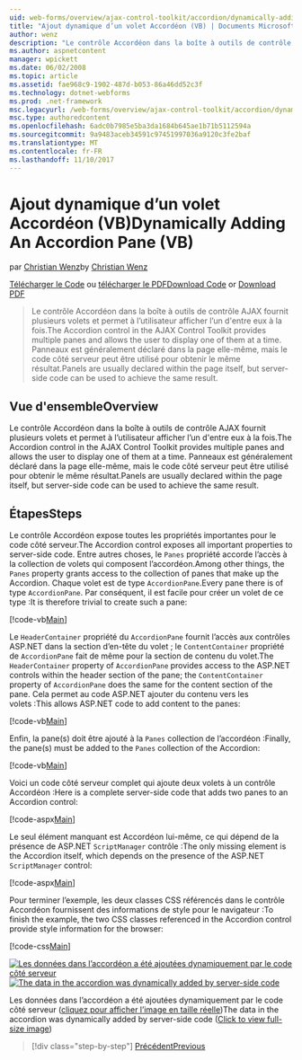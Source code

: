 ```yaml
---
uid: web-forms/overview/ajax-control-toolkit/accordion/dynamically-adding-an-accordion-pane-vb
title: "Ajout dynamique d’un volet Accordéon (VB) | Documents Microsoft"
author: wenz
description: "Le contrôle Accordéon dans la boîte à outils de contrôle AJAX fournit plusieurs volets et permet à l’utilisateur afficher l’un d'entre eux à la fois. Panneaux est généralement déclaré w..."
ms.author: aspnetcontent
manager: wpickett
ms.date: 06/02/2008
ms.topic: article
ms.assetid: fae968c9-1902-487d-b053-86a46dd52c3f
ms.technology: dotnet-webforms
ms.prod: .net-framework
msc.legacyurl: /web-forms/overview/ajax-control-toolkit/accordion/dynamically-adding-an-accordion-pane-vb
msc.type: authoredcontent
ms.openlocfilehash: 6adc0b7985e5ba3da1684b645ae1b71b5112594a
ms.sourcegitcommit: 9a9483aceb34591c97451997036a9120c3fe2baf
ms.translationtype: MT
ms.contentlocale: fr-FR
ms.lasthandoff: 11/10/2017
---
```

<a name="dynamically-adding-an-accordion-pane-vb"></a><span data-ttu-id="46348-104">Ajout dynamique d’un volet Accordéon (VB)</span><span class="sxs-lookup"><span data-stu-id="46348-104">Dynamically Adding An Accordion Pane (VB)</span></span>
====================
<span data-ttu-id="46348-105">par [Christian Wenz](https://github.com/wenz)</span><span class="sxs-lookup"><span data-stu-id="46348-105">by [Christian Wenz](https://github.com/wenz)</span></span>

<span data-ttu-id="46348-106">[Télécharger le Code](http://download.microsoft.com/download/5/6/d/56d50cef-2011-4c8f-9891-7edc6dc57df9/Accordion2.vb.zip) ou [télécharger le PDF](http://download.microsoft.com/download/6/7/1/6718d452-ff89-4d3f-a90e-c74ec2d636a3/accordion2VB.pdf)</span><span class="sxs-lookup"><span data-stu-id="46348-106">[Download Code](http://download.microsoft.com/download/5/6/d/56d50cef-2011-4c8f-9891-7edc6dc57df9/Accordion2.vb.zip) or [Download PDF](http://download.microsoft.com/download/6/7/1/6718d452-ff89-4d3f-a90e-c74ec2d636a3/accordion2VB.pdf)</span></span>

> <span data-ttu-id="46348-107">Le contrôle Accordéon dans la boîte à outils de contrôle AJAX fournit plusieurs volets et permet à l’utilisateur afficher l’un d'entre eux à la fois.</span><span class="sxs-lookup"><span data-stu-id="46348-107">The Accordion control in the AJAX Control Toolkit provides multiple panes and allows the user to display one of them at a time.</span></span> <span data-ttu-id="46348-108">Panneaux est généralement déclaré dans la page elle-même, mais le code côté serveur peut être utilisé pour obtenir le même résultat.</span><span class="sxs-lookup"><span data-stu-id="46348-108">Panels are usually declared within the page itself, but server-side code can be used to achieve the same result.</span></span>


## <a name="overview"></a><span data-ttu-id="46348-109">Vue d'ensemble</span><span class="sxs-lookup"><span data-stu-id="46348-109">Overview</span></span>

<span data-ttu-id="46348-110">Le contrôle Accordéon dans la boîte à outils de contrôle AJAX fournit plusieurs volets et permet à l’utilisateur afficher l’un d'entre eux à la fois.</span><span class="sxs-lookup"><span data-stu-id="46348-110">The Accordion control in the AJAX Control Toolkit provides multiple panes and allows the user to display one of them at a time.</span></span> <span data-ttu-id="46348-111">Panneaux est généralement déclaré dans la page elle-même, mais le code côté serveur peut être utilisé pour obtenir le même résultat.</span><span class="sxs-lookup"><span data-stu-id="46348-111">Panels are usually declared within the page itself, but server-side code can be used to achieve the same result.</span></span>

## <a name="steps"></a><span data-ttu-id="46348-112">Étapes</span><span class="sxs-lookup"><span data-stu-id="46348-112">Steps</span></span>

<span data-ttu-id="46348-113">Le contrôle Accordéon expose toutes les propriétés importantes pour le code côté serveur.</span><span class="sxs-lookup"><span data-stu-id="46348-113">The Accordion control exposes all important properties to server-side code.</span></span> <span data-ttu-id="46348-114">Entre autres choses, le `Panes` propriété accorde l’accès à la collection de volets qui composent l’accordéon.</span><span class="sxs-lookup"><span data-stu-id="46348-114">Among other things, the `Panes` property grants access to the collection of panes that make up the Accordion.</span></span> <span data-ttu-id="46348-115">Chaque volet est de type `AccordionPane`.</span><span class="sxs-lookup"><span data-stu-id="46348-115">Every pane there is of type `AccordionPane`.</span></span> <span data-ttu-id="46348-116">Par conséquent, il est facile pour créer un volet de ce type :</span><span class="sxs-lookup"><span data-stu-id="46348-116">It is therefore trivial to create such a pane:</span></span>

[!code-vb[Main](dynamically-adding-an-accordion-pane-vb/samples/sample1.vb)]

<span data-ttu-id="46348-117">Le `HeaderContainer` propriété du `AccordionPane` fournit l’accès aux contrôles ASP.NET dans la section d’en-tête du volet ; le `ContentContainer` propriété de `AccordionPane` fait de même pour la section de contenu du volet.</span><span class="sxs-lookup"><span data-stu-id="46348-117">The `HeaderContainer` property of `AccordionPane` provides access to the ASP.NET controls within the header section of the pane; the `ContentContainer` property of `AccordionPane` does the same for the content section of the pane.</span></span> <span data-ttu-id="46348-118">Cela permet au code ASP.NET ajouter du contenu vers les volets :</span><span class="sxs-lookup"><span data-stu-id="46348-118">This allows ASP.NET code to add content to the panes:</span></span>

[!code-vb[Main](dynamically-adding-an-accordion-pane-vb/samples/sample2.vb)]

<span data-ttu-id="46348-119">Enfin, la pane(s) doit être ajouté à la `Panes` collection de l’accordéon :</span><span class="sxs-lookup"><span data-stu-id="46348-119">Finally, the pane(s) must be added to the `Panes` collection of the Accordion:</span></span>

[!code-vb[Main](dynamically-adding-an-accordion-pane-vb/samples/sample3.vb)]

<span data-ttu-id="46348-120">Voici un code côté serveur complet qui ajoute deux volets à un contrôle Accordéon :</span><span class="sxs-lookup"><span data-stu-id="46348-120">Here is a complete server-side code that adds two panes to an Accordion control:</span></span>

[!code-aspx[Main](dynamically-adding-an-accordion-pane-vb/samples/sample4.aspx)]

<span data-ttu-id="46348-121">Le seul élément manquant est Accordéon lui-même, ce qui dépend de la présence de ASP.NET `ScriptManager` contrôle :</span><span class="sxs-lookup"><span data-stu-id="46348-121">The only missing element is the Accordion itself, which depends on the presence of the ASP.NET `ScriptManager` control:</span></span>

[!code-aspx[Main](dynamically-adding-an-accordion-pane-vb/samples/sample5.aspx)]

<span data-ttu-id="46348-122">Pour terminer l’exemple, les deux classes CSS référencés dans le contrôle Accordéon fournissent des informations de style pour le navigateur :</span><span class="sxs-lookup"><span data-stu-id="46348-122">To finish the example, the two CSS classes referenced in the Accordion control provide style information for the browser:</span></span>

[!code-css[Main](dynamically-adding-an-accordion-pane-vb/samples/sample6.css)]


<span data-ttu-id="46348-123">[![Les données dans l’accordéon a été ajoutées dynamiquement par le code côté serveur](dynamically-adding-an-accordion-pane-vb/_static/image2.png)](dynamically-adding-an-accordion-pane-vb/_static/image1.png)</span><span class="sxs-lookup"><span data-stu-id="46348-123">[![The data in the accordion was dynamically added by server-side code](dynamically-adding-an-accordion-pane-vb/_static/image2.png)](dynamically-adding-an-accordion-pane-vb/_static/image1.png)</span></span>

<span data-ttu-id="46348-124">Les données dans l’accordéon a été ajoutées dynamiquement par le code côté serveur ([cliquez pour afficher l’image en taille réelle](dynamically-adding-an-accordion-pane-vb/_static/image3.png))</span><span class="sxs-lookup"><span data-stu-id="46348-124">The data in the accordion was dynamically added by server-side code ([Click to view full-size image](dynamically-adding-an-accordion-pane-vb/_static/image3.png))</span></span>

>[!div class="step-by-step"]
[<span data-ttu-id="46348-125">Précédent</span><span class="sxs-lookup"><span data-stu-id="46348-125">Previous</span></span>](databinding-to-an-accordion-vb.md)

